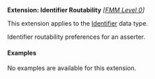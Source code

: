 **Extension: Identifier Routability** *[[FMM Level 0](guidance.html)]*

This extension applies to the [Identifier](http://hl7.org/fhir/datatypes.html#identifier) data type.

Identifier routability preferences for an asserter.

#### Examples

No examples are available for this extension.
